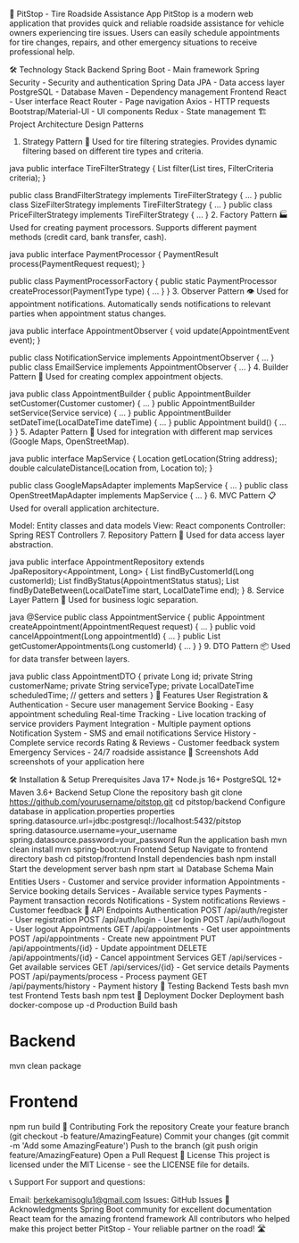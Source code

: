🚗 PitStop - Tire Roadside Assistance App
PitStop is a modern web application that provides quick and reliable roadside assistance for vehicle owners experiencing tire issues. Users can easily schedule appointments for tire changes, repairs, and other emergency situations to receive professional help.

🛠️ Technology Stack
Backend
Spring Boot - Main framework
Spring Security - Security and authentication
Spring Data JPA - Data access layer
PostgreSQL - Database
Maven - Dependency management
Frontend
React - User interface
React Router - Page navigation
Axios - HTTP requests
Bootstrap/Material-UI - UI components
Redux - State management
🏗️ Project Architecture
Design Patterns
1. Strategy Pattern 🎯
Used for tire filtering strategies. Provides dynamic filtering based on different tire types and criteria.

java
public interface TireFilterStrategy {
    List<Tire> filter(List<Tire> tires, FilterCriteria criteria);
}

public class BrandFilterStrategy implements TireFilterStrategy { ... }
public class SizeFilterStrategy implements TireFilterStrategy { ... }
public class PriceFilterStrategy implements TireFilterStrategy { ... }
2. Factory Pattern 🏭
Used for creating payment processors. Supports different payment methods (credit card, bank transfer, cash).

java
public interface PaymentProcessor {
    PaymentResult process(PaymentRequest request);
}

public class PaymentProcessorFactory {
    public static PaymentProcessor createProcessor(PaymentType type) { ... }
}
3. Observer Pattern 👁️
Used for appointment notifications. Automatically sends notifications to relevant parties when appointment status changes.

java
public interface AppointmentObserver {
    void update(AppointmentEvent event);
}

public class NotificationService implements AppointmentObserver { ... }
public class EmailService implements AppointmentObserver { ... }
4. Builder Pattern 🔨
Used for creating complex appointment objects.

java
public class AppointmentBuilder {
    public AppointmentBuilder setCustomer(Customer customer) { ... }
    public AppointmentBuilder setService(Service service) { ... }
    public AppointmentBuilder setDateTime(LocalDateTime dateTime) { ... }
    public Appointment build() { ... }
}
5. Adapter Pattern 🔌
Used for integration with different map services (Google Maps, OpenStreetMap).

java
public interface MapService {
    Location getLocation(String address);
    double calculateDistance(Location from, Location to);
}

public class GoogleMapsAdapter implements MapService { ... }
public class OpenStreetMapAdapter implements MapService { ... }
6. MVC Pattern 📋
Used for overall application architecture.

Model: Entity classes and data models
View: React components
Controller: Spring REST Controllers
7. Repository Pattern 💾
Used for data access layer abstraction.

java
public interface AppointmentRepository extends JpaRepository<Appointment, Long> {
    List<Appointment> findByCustomerId(Long customerId);
    List<Appointment> findByStatus(AppointmentStatus status);
    List<Appointment> findByDateBetween(LocalDateTime start, LocalDateTime end);
}
8. Service Layer Pattern 🔧
Used for business logic separation.

java
@Service
public class AppointmentService {
    public Appointment createAppointment(AppointmentRequest request) { ... }
    public void cancelAppointment(Long appointmentId) { ... }
    public List<Appointment> getCustomerAppointments(Long customerId) { ... }
}
9. DTO Pattern 📦
Used for data transfer between layers.

java
public class AppointmentDTO {
    private Long id;
    private String customerName;
    private String serviceType;
    private LocalDateTime scheduledTime;
    // getters and setters
}
🚀 Features
User Registration & Authentication - Secure user management
Service Booking - Easy appointment scheduling
Real-time Tracking - Live location tracking of service providers
Payment Integration - Multiple payment options
Notification System - SMS and email notifications
Service History - Complete service records
Rating & Reviews - Customer feedback system
Emergency Services - 24/7 roadside assistance
📱 Screenshots
Add screenshots of your application here

🛠️ Installation & Setup
Prerequisites
Java 17+
Node.js 16+
PostgreSQL 12+
Maven 3.6+
Backend Setup
Clone the repository
bash
git clone https://github.com/yourusername/pitstop.git
cd pitstop/backend
Configure database in application.properties
properties
spring.datasource.url=jdbc:postgresql://localhost:5432/pitstop
spring.datasource.username=your_username
spring.datasource.password=your_password
Run the application
bash
mvn clean install
mvn spring-boot:run
Frontend Setup
Navigate to frontend directory
bash
cd pitstop/frontend
Install dependencies
bash
npm install
Start the development server
bash
npm start
📊 Database Schema
Main Entities
Users - Customer and service provider information
Appointments - Service booking details
Services - Available service types
Payments - Payment transaction records
Notifications - System notifications
Reviews - Customer feedback
🔧 API Endpoints
Authentication
POST /api/auth/register - User registration
POST /api/auth/login - User login
POST /api/auth/logout - User logout
Appointments
GET /api/appointments - Get user appointments
POST /api/appointments - Create new appointment
PUT /api/appointments/{id} - Update appointment
DELETE /api/appointments/{id} - Cancel appointment
Services
GET /api/services - Get available services
GET /api/services/{id} - Get service details
Payments
POST /api/payments/process - Process payment
GET /api/payments/history - Payment history
🧪 Testing
Backend Tests
bash
mvn test
Frontend Tests
bash
npm test
🚀 Deployment
Docker Deployment
bash
docker-compose up -d
Production Build
bash
# Backend
mvn clean package

# Frontend
npm run build
🤝 Contributing
Fork the repository
Create your feature branch (git checkout -b feature/AmazingFeature)
Commit your changes (git commit -m 'Add some AmazingFeature')
Push to the branch (git push origin feature/AmazingFeature)
Open a Pull Request
📄 License
This project is licensed under the MIT License - see the LICENSE file for details.

📞 Support
For support and questions:

Email: berkekamisoglu1@gmail.com
Issues: GitHub Issues
🙏 Acknowledgments
Spring Boot community for excellent documentation
React team for the amazing frontend framework
All contributors who helped make this project better
PitStop - Your reliable partner on the road! 🛣️

